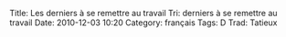 Title: Les derniers à se remettre au travail
 Tri: derniers à se remettre au travail
 Date: 2010-12-03 10:20
 Category: français
 Tags: D
 Trad: Tatieux
 
